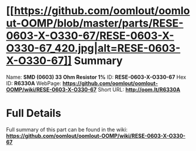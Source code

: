 
[[https://github.com/oomlout/oomlout-OOMP/blob/master/parts/RESE-0603-X-O330-67/RESE-0603-X-O330-67_420.jpg|alt=RESE-0603-X-O330-67]] 
Summary
=================

Name: __SMD (0603) 33 Ohm Resistor 1%__
ID: __RESE-0603-X-O330-67__
Hex ID: __R6330A__
WebPage: __https://github.com/oomlout/oomlout-OOMP/wiki/RESE-0603-X-O330-67__
Short URL: __http://oom.lt/R6330A__

Full Details
==========================
Full summary of this part can be found in the wiki:   
__https://github.com/oomlout/oomlout-OOMP/wiki/RESE-0603-X-O330-67__   

